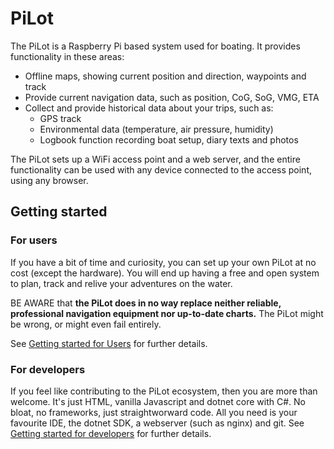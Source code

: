 # PiLot

The PiLot is a Raspberry Pi based system used for boating. It provides functionality in
these areas:
- Offline maps, showing current position and direction, waypoints and track
- Provide current navigation data, such as position, CoG, SoG, VMG, ETA
- Collect and provide historical data about your trips, such as:
  - GPS track
  - Environmental data (temperature, air pressure, humidity)
  - Logbook function recording boat setup, diary texts and photos 

The PiLot sets up a WiFi access point and a web server, and the entire functionality
can be used with any device connected to the access point, using any browser.

## Getting started 
### For users
If you have a bit of time and curiosity, you can set up your own PiLot at no cost (except
the hardware). You will end up having a free and open system to plan, track and relive your
adventures on the water. 

BE AWARE that **the PiLot does in no way replace neither reliable, professional navigation equipment
nor up-to-date charts.** The PiLot might be wrong, or might even fail entirely. 

See [Getting started for Users](docs/user.md) for further details.
### For developers
If you feel like contributing to the PiLot ecosystem, then you are more than welcome. It's just
HTML, vanilla Javascript and dotnet core with C#. No bloat, no frameworks, just straightworward
code. All you need is your favourite IDE, the dotnet SDK, a webserver (such as nginx) and git.
See [Getting started for developers](docs/dev.md) for further details.
